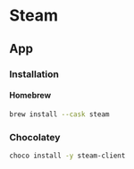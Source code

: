 # Steam

## App

### Installation

#### Homebrew

```sh
brew install --cask steam
```

### Chocolatey

```sh
choco install -y steam-client
```
